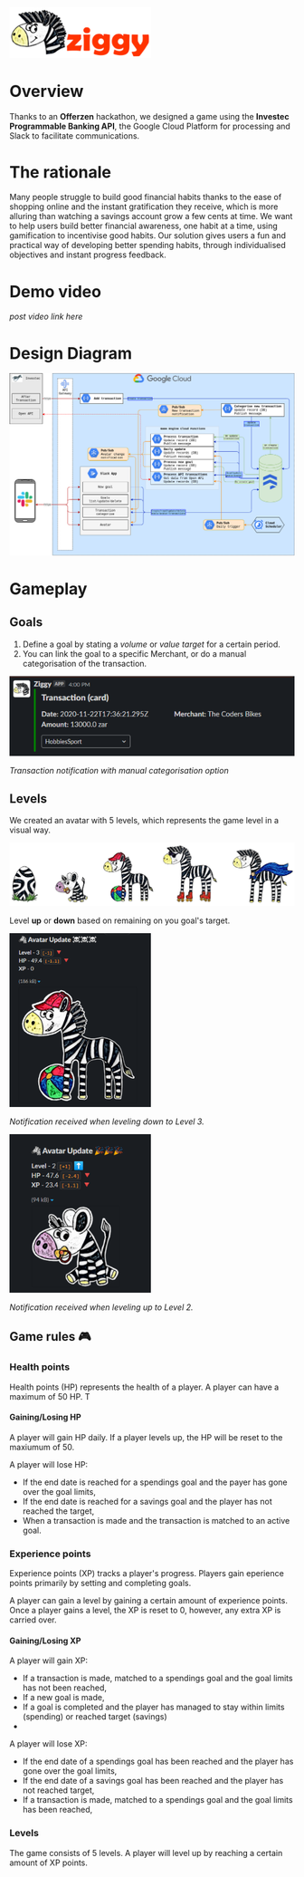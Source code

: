 <img src="images/readme/Ziggy_Full_Logo.png" width="250">

# Overview
Thanks to an **Offerzen** hackathon, we designed a game using the **Investec Programmable Banking API**, the Google Cloud Platform for processing and Slack to facilitate communications.

# The rationale
Many people struggle to build good financial habits thanks to the ease of shopping online and the instant gratification they receive, which is more alluring than watching a savings account grow a few cents at time. We want to help users build better financial awareness, one habit at a time, using gamification to incentivise good habits. Our solution gives users a fun and practical way of developing better spending habits, through individualised objectives and instant progress feedback.

# Demo video
*post video link here*

# Design Diagram
![Systems Diagram](design/systems_diagram.png)

# Gameplay

## Goals
1. Define a goal by stating a *volume* or *value target* for a certain period.
2. You can link the goal to a specific Merchant, or do a manual categorisation of the transaction.
<img src="images/readme/transaction_1.png">

*Transaction notification with manual categorisation option*


## Levels
We created an avatar with 5 levels, which represents the game level in a visual way.

![Game Levels](images/readme/Levels_no_background.png)

Level **up** or **down** based on remaining on you goal's target.

<img src="images/readme/Avatar_Downgrade_to_L3.png" width="250">



*Notification received when leveling down to Level 3.*

<img src="images/readme/Avatar_Upgrade_to_L2.png" width="250">

*Notification received when leveling up to Level 2.*


## Game rules :video_game:

### Health points
Health points (HP) represents the health of a player. A player can have a maximum of 50 HP. T

#### Gaining/Losing HP
A player will gain HP daily.
If a player levels up, the HP will be reset to the maxiumum of 50.

A player will lose HP:
* If the end date is reached for a spendings goal and the payer has gone over the goal limits,
* If the end date is reached for a savings goal and the player has not reached the target,
* When a transaction is made and the transaction is matched to an active goal.

### Experience points
Experience points (XP) tracks a player's progress. Players gain eperience points primarily by setting and completing goals. 

A player can gain a level by gaining a certain amount of experience points. Once a player gains a level, the XP is reset to 0, however, any extra XP is carried over.

#### Gaining/Losing XP
A player will gain XP:
* If a transaction is made, matched to a spendings goal and the goal limits has not been reached,
* If a new goal is made,
* If a goal is completed and the player has managed to stay within limits (spending) or reached target (savings)
* 

A player will lose XP:
* If the end date of a spendings goal has been reached and the player has gone over the goal limits,
* If the end date of a savings goal has been reached and the player has not reached target,
* If a transaction is made, matched to a spendings goal and the goal limits has been reached,

### Levels
The game consists of 5 levels. A player will level up by reaching a certain amount of XP points.
